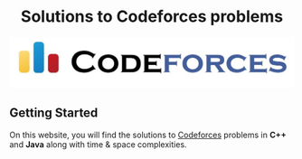 <h1 align="center">Solutions to <b>Codeforces</b> problems</h1>
<p align="center">
  <a href="https://github.com/girishgr8/Codeforces-Solutions/">
    <img src="images/codeforces.jpeg" title="Codeforces" alt="Codeforces">
  </a>
</p>

## Getting Started

On this website, you will find the solutions to [Codeforces](https://codeforces.com/problemset/) problems in  **C++** and **Java** along with time & space complexities.
